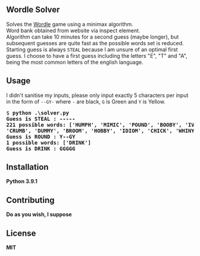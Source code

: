 ## Wordle Solver

Solves the [Wordle](https://www.powerlanguage.co.uk/wordle/) game using a minimax algorithm.  
Word bank obtained from website via inspect element.  
Algorithm can take 10 minutes for a second guess (maybe longer), but subsequent guesses are quite fast as the possible words set is reduced.  
Starting guess is always `STEAL` because I am unsure of an optimal first guess. I choose to have a first guess including the letters "E", "T" and "A", being the most common letters of the english language.

## Usage

I didn't sanitise my inputs, please only input exactly 5 characters per input in the form of `--GY-` where `-` are black, `G` is Green and `Y` is Yellow. 

<pre>
$ <b>python .\solver.py
Guess is STEAL : <b>-----</b>
221 possible words: ['HUMPH', 'MIMIC', 'POUND', 'BOOBY', 'IVORY', 'ROUND', 'CIVIC', 'CORNY', 'FJORD', 'DOWRY', 'BOOZY', 'DUCHY', 'GROIN', 'GROUP', 'BRING', 'RHINO', 'CONIC', 'PICKY', 'UNIFY', 'DRINK', 'PROXY', 'PRICK', 'CRIMP', 'WRUNG', 'HUMOR', 'ROBIN', 'CYNIC', 'VIVID', 'MOURN', 'NYMPH', 'FOUND', 'CHUNK', 'FORGO', 'VOUCH', 'DONOR', 'PRIMO', 'BRINK', 'HYDRO', 'ROOMY', 'BOBBY', 'CINCH', 'BUGGY', 'HUNKY', 'WIDOW', 'IRONY', 'FUNGI', 'WHOOP', 'BOUGH', 'VIGOR', 'HOWDY', 'IONIC', 'QUIRK', 'MUMMY', 'FOGGY', 'POOCH', 'HIPPY', 'OPIUM', 'INCUR', 'FUNNY', 'MOUND', 'QUICK', 'GRIND', 'JIFFY', 'WOOZY', 'MUDDY', 'ONION', 'COUCH', 'GOODY', 'FROWN', 'HUMID', 'CROCK', 'BIRCH', 'WINCH', 'CHUMP', 'MORON', 'CROUP', 'JUICY', 'CROOK', 'ICING', 'RIGOR', 'POPPY', 'DOWDY', 'DUMPY', 'HORNY', 'DOING', 'DYING', 'BUDDY', 'CHORD', 'CROWD', 'PRIVY', 'BONGO', 'PUDGY', 'CHOIR', 'CRICK', 'FUROR', 'COUGH', 'FURRY', 'CRUMP', 'DOUGH', 'UNZIP', 'MINOR', 'MURKY', 'BUXOM', 'PORCH', 'DINGO', 'BROOD', 'PIGGY', 'WHICH', 'POUCH', 'CROWN', 'WOODY', 'COMIC', 'FROCK', 'DRUNK', 'PRONG', 'WORRY', 'FINCH', 'GROOM', 'YOUNG', 'FROND', 'OVOID', 'CHUCK', 'PUPPY', 'BUNNY', 'JUMBO', 'CONCH', 'DROOP', 'RUGBY', 'MICRO', 'COMFY', 'GRUFF', 'ROCKY', 'GROWN', 'CUMIN', 'RIGID', 'ROWDY', 'MUCKY', 'BINGO', 'HONOR', 'PHONY', 'BRICK', 'VYING', 'HIPPO', 'RUDDY', 'WINDY', 
'CRUMB', 'DUMMY', 'BROOM', 'HOBBY', 'IDIOM', 'CHICK', 'WHINY', 'WHIFF', 'WRONG', 'HUNCH', 'PUFFY', 'CURIO', 'CHURN', 'WIMPY', 'JUROR', 'MORPH', 'MOODY', 'FUZZY', 'CUBIC', 'BRINY', 'BOUND', 'PROUD', 'GUMBO', 'DIZZY', 'BROOK', 'NINNY', 'OWING', 'MINIM', 'ROUGH', 'WORDY', 'FUNKY', 'DINGY', 'PROOF', 'DODGY', 'MYRRH', 'PRIOR', 'PINKY', 'CHOCK', 'FORUM', 'JUMPY', 'GIDDY', 'RUMOR', 'WOUND', 'INBOX', 'FIZZY', 'KINKY', 'GRIMY', 'CURVY', 'BIDDY', 'CURRY', 'OCCUR', 'PUBIC', 'MUNCH', 'HURRY', 'PYGMY', 'WRING', 'DROWN', 'GUPPY', 'UNION', 'DRUID', 'CRONY', 'BUNCH', 'KNOWN', 'PUNCH', 'DOWNY', 'GOOFY', 'GUMMY', 'CHIRP', 'GOURD', 'BROWN', 'PINCH', 'GOING', 'HOUND', 'UNDID', 'KNOCK', 'CONDO']
Guess is ROUND : <b>Y--GY</b>
1 possible words: ['DRINK']
Guess is DRINK : <b>GGGGG</b>
</pre>
## Installation

Python 3.9.1

## Contributing

Do as you wish, I suppose

## License

MIT